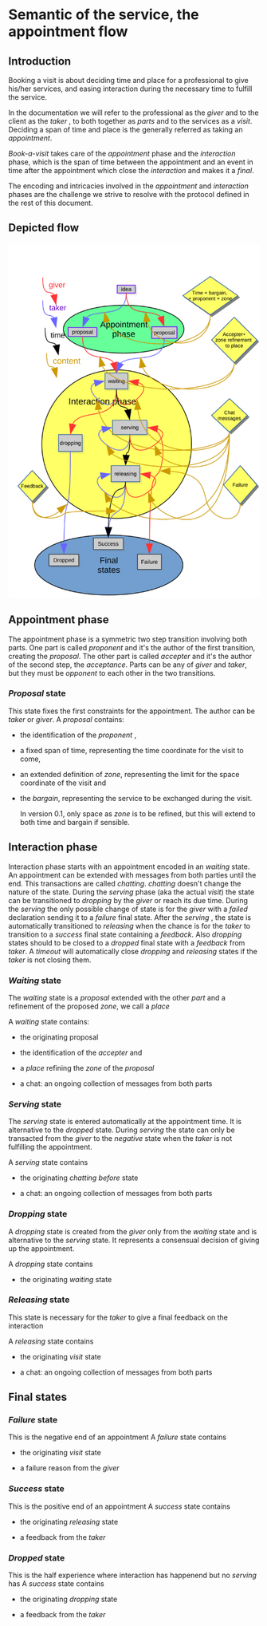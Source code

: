 # Semantic of the service, the appointment flow

## Introduction

Booking a visit is about deciding time and place for a professional to give his/her services, and easing interaction during the necessary time to fulfill the service.

In the documentation we will refer to the professional as the _giver_ and to the client as the _taker_ , to both together as _parts_ and to the services as a _visit_.
Deciding a span of time and place is the generally referred as taking an _appointment_. 

*Book-a-visit* takes care of the _appointment_ phase and the _interaction_ phase, which is the span of time between the appointment and an event in time after the appointment which close the _interaction_ and makes it a _final_.

The encoding and intricacies involved in the _appointment_ and _interaction_ phases are the challenge we strive to resolve with the protocol defined in the rest of this document.

## Depicted flow

![flow](https://raw.githubusercontent.com/paolino/book-a-visit/master/book-a-services.svg)

## Appointment phase

The appointment phase is a symmetric two step transition involving both parts.
One part is called _proponent_ and it's the author of the first transition, creating the _proposal_. The other part is called _accepter_ and it's the author of the second step, the _acceptance_.
Parts can be any of _giver_ and _taker_, but they must be _opponent_ to each other in the two transitions.

### _Proposal_ state

This state fixes the first constraints for the appointment. The author can be _taker_ or _giver_.
A _proposal_ contains:

* the identification of the _proponent_ , 

* a fixed span of time, representing the time coordinate for the visit to come, 

* an extended definition of _zone_, representing the limit for the space coordinate of the visit and 

* the _bargain_, representing the service to be exchanged during the visit.

    In version 0.1, only space as _zone_ is to be refined, but this will extend to both time and bargain if sensible.
    

## Interaction phase

Interaction phase starts with an appointment encoded in an _waiting_ state. An appointment can be extended with messages from both parties until the end.
This transactions are called _chatting_. _chatting_ doesn't change the nature of the state. 
During the _serving_ phase (aka the actual _visit_) the state can be transitioned to _dropping_ by the _giver_ or reach its due time.
During the _serving_  the only possible change of state is for the _giver_ with a _failed_ declaration sending it to a _failure_ final state.
After the _serving_ , the state is automatically transitioned to _releasing_ when the chance is for the _taker_ to transition to a _success_ final state containing a _feedback_.
Also _dropping_ states should to be closed to a _dropped_ final state with a _feedback_ from _taker_. A _timeout_ will automatically close _dropping_ and _releasing_ states if the _taker_ is not closing them.
    

### _Waiting_ state

The _waiting_ state is a _proposal_ extended with the other _part_ and a refinement of the proposed _zone_, we call a _place_

A _waiting_ state contains:

* the originating proposal

* the identification of the _accepter_ and

* a _place_ refining the _zone_ of the _proposal_ 

* a chat: an ongoing collection of messages from both parts

### _Serving_ state

The _serving_ state is entered automatically at the appointment time. It is alternative to the _dropped_ state.
During _serving_ the state can only be transacted from the _giver_ to the _negative_ state when the _taker_ is not fulfilling the appointment.

A _serving_ state contains 

* the originating _chatting before_ state

* a chat: an ongoing collection of messages from both parts

### _Dropping_ state

A _dropping_ state is  created from the _giver_ only from the _waiting_ state and is alternative to the _serving_ state. 
It represents a consensual decision of giving up the appointment. 

A _dropping_ state contains 

* the originating _waiting_ state

### _Releasing_ state

This state is necessary for the _taker_ to give a final feedback on the interaction

A _releasing_ state contains

* the originating _visit_ state

* a chat: an ongoing collection of messages from both parts

## Final states

### _Failure_ state

This is the negative end of an appointment
A _failure_ state contains

* the originating _visit_ state

* a failure reason from the _giver_ 

### _Success_ state

This is the positive end of an appointment
A _success_ state contains

* the originating _releasing_ state 

* a feedback from the _taker_ 


### _Dropped_ state

This is the half experience where interaction has happenend but no _serving_ has
A _success_ state contains

* the originating _dropping_ state 

* a feedback from the _taker_  











